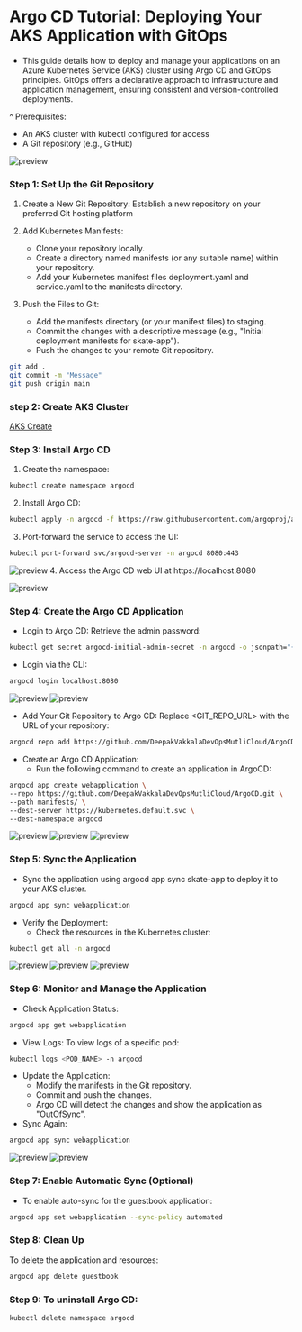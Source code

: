 # Argo CD Tutorial: Deploying Your AKS Application with GitOps

- This guide details how to deploy and manage your applications on an Azure Kubernetes Service (AKS) cluster using Argo CD and GitOps principles. GitOps offers a declarative approach to infrastructure and application management, ensuring consistent and version-controlled deployments.

^ Prerequisites: 
- An AKS cluster with kubectl configured for access
- A Git repository (e.g., GitHub)

![preview](../Images/1.png)

### Step 1:  Set Up the Git Repository

1. Create a New Git Repository: Establish a new repository on your preferred Git hosting platform

2. Add Kubernetes Manifests:
   - Clone your repository locally.
   - Create a directory named manifests (or any suitable name) within your repository.
   - Add your Kubernetes manifest files deployment.yaml and service.yaml to the manifests directory.

3. Push the Files to Git:

   - Add the manifests directory (or your manifest files) to staging.
   - Commit the changes with a descriptive message (e.g., "Initial deployment manifests for skate-app").
   - Push the changes to your remote Git repository.

```bash
git add .
git commit -m "Message"
git push origin main 
```

### step 2: Create AKS Cluster
 
  [AKS Create](https://github.com/DeepakVakkalaDevOpsMutliCloud/kubernetes/blob/main/install-k8s-cloudhosted-AKS.md)


### Step 3: Install Argo CD


1. Create the namespace:
```bash
kubectl create namespace argocd
```
2. Install Argo CD:
```bash
kubectl apply -n argocd -f https://raw.githubusercontent.com/argoproj/argo-cd/stable/manifests/install.yaml
```
3. Port-forward the service to access the UI:
```bash
kubectl port-forward svc/argocd-server -n argocd 8080:443
```
![preview](../Images/2.png)
4. Access the Argo CD web UI at https://localhost:8080

![preview](../Images/3.png)



### Step 4: Create the Argo CD Application

- Login to Argo CD:
Retrieve the admin password:
```bash
kubectl get secret argocd-initial-admin-secret -n argocd -o jsonpath="{.data.password}" | base64 -d
```
* Login via the CLI:
```bash
argocd login localhost:8080
```
![preview](../Images/4.png)
![preview](../Images/5.png)

* Add Your Git Repository to Argo CD:
Replace <GIT_REPO_URL> with the URL of your repository:


```bash
argocd repo add https://github.com/DeepakVakkalaDevOpsMutliCloud/ArgoCD.git
```


* Create an Argo CD Application:
   - Run the following command to create an application in ArgoCD:
```bash
argocd app create webapplication \
--repo https://github.com/DeepakVakkalaDevOpsMutliCloud/ArgoCD.git \
--path manifests/ \
--dest-server https://kubernetes.default.svc \
--dest-namespace argocd
```
![preview](../Images/6.png)
![preview](../Images/7.png)
![preview](../Images/8.png)

### Step 5: Sync the Application

* Sync the application using argocd app sync skate-app to deploy it to your AKS cluster.
```bash
argocd app sync webapplication
```

* Verify the Deployment:
   - Check the resources in the Kubernetes cluster:
```bash
kubectl get all -n argocd 
```
![preview](../Images/9.png)
![preview](../Images/10.png)
![preview](../Images/11.png)

### Step 6: Monitor and Manage the Application
- Check Application Status:
```bash
argocd app get webapplication
```
- View Logs:
To view logs of a specific pod:
```bash
kubectl logs <POD_NAME> -n argocd
```
* Update the Application:
    - Modify the manifests in the Git repository.
    - Commit and push the changes.
    - Argo CD will detect the changes and show the application as "OutOfSync".
* Sync Again:
```bash
argocd app sync webapplication
```
![preview](../Images/12.png)
![preview](../Images/13.png)

### Step 7: Enable Automatic Sync (Optional)
* To enable auto-sync for the guestbook application:

```bash
argocd app set webapplication --sync-policy automated
```

### Step 8: Clean Up
To delete the application and resources:

```bash
argocd app delete guestbook
```
### Step 9: To uninstall Argo CD:

```bash
kubectl delete namespace argocd
```